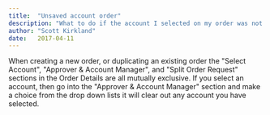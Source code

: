 ```yaml
---
title:  "Unsaved account order"
description: "What to do if the account I selected on my order was not saved"
author: "Scott Kirkland"
date:   2017-04-11
---
```

When creating a new order, or duplicating an existing order the "Select Account", "Approver & Account Manager", and "Split Order Request" sections in the Order Details are all mutually exclusive. If you select an account, then go into the "Approver & Account Manager" section and make a choice from the drop down lists it will clear out any account you have selected.
